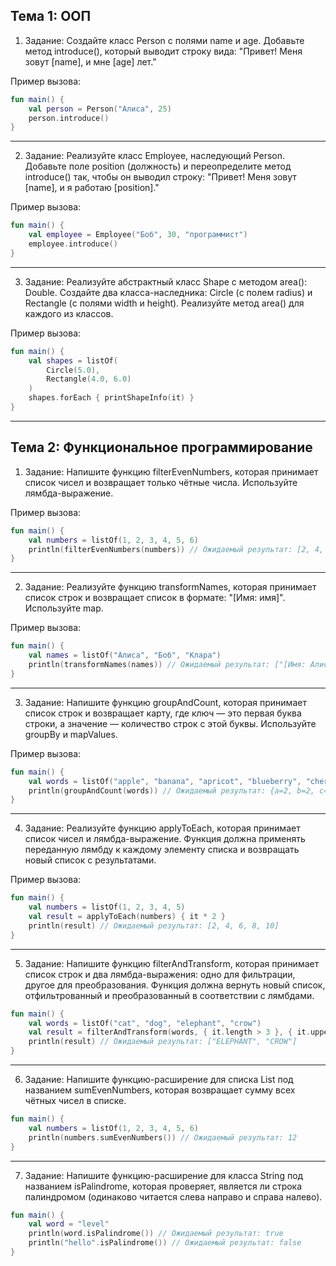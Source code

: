 ## Тема 1: ООП

1.	Задание: Создайте класс Person с полями name и age. Добавьте метод introduce(), который выводит строку вида: "Привет! Меня зовут [name], и мне [age] лет."

Пример вызова:
```kotlin
fun main() {
    val person = Person("Алиса", 25)
    person.introduce()
}
```

---

2.	Задание: Реализуйте класс Employee, наследующий Person. Добавьте поле position (должность) и переопределите метод introduce() так, чтобы он выводил строку: "Привет! Меня зовут [name], и я работаю [position]."

Пример вызова:
```kotlin
fun main() {
    val employee = Employee("Боб", 30, "программист")
    employee.introduce()
}
```

---

3.	Задание: Реализуйте абстрактный класс Shape с методом area(): Double. Создайте два класса-наследника: Circle (с полем radius) и Rectangle (с полями width и height). Реализуйте метод area() для каждого из классов.

Пример вызова:
```kotlin
fun main() {
    val shapes = listOf(
        Circle(5.0),
        Rectangle(4.0, 6.0)
    )
    shapes.forEach { printShapeInfo(it) }
}
```

---

## Тема 2: Функциональное программирование

1.	Задание: Напишите функцию filterEvenNumbers, которая принимает список чисел и возвращает только чётные числа. Используйте лямбда-выражение.

Пример вызова:
```kotlin
fun main() {
    val numbers = listOf(1, 2, 3, 4, 5, 6)
    println(filterEvenNumbers(numbers)) // Ожидаемый результат: [2, 4, 6]
}
```

---

2.	Задание: Реализуйте функцию transformNames, которая принимает список строк и возвращает список в формате: "[Имя: имя]". Используйте map.

Пример вызова:
```kotlin
fun main() {
    val names = listOf("Алиса", "Боб", "Клара")
    println(transformNames(names)) // Ожидаемый результат: ["[Имя: Алиса]", "[Имя: Боб]", "[Имя: Клара]"]
}
```

---

3.	Задание: Напишите функцию groupAndCount, которая принимает список строк и возвращает карту, где ключ — это первая буква строки, а значение — количество строк с этой буквы. Используйте groupBy и mapValues.

Пример вызова:
```kotlin
fun main() {
    val words = listOf("apple", "banana", "apricot", "blueberry", "cherry")
    println(groupAndCount(words)) // Ожидаемый результат: {a=2, b=2, c=1}
}
```

---

4. Задание: Реализуйте функцию applyToEach, которая принимает список чисел и лямбда-выражение. Функция должна применять переданную лямбду к каждому элементу списка и возвращать новый список с результатами.

Пример вызова:
```kotlin
fun main() {
    val numbers = listOf(1, 2, 3, 4, 5)
    val result = applyToEach(numbers) { it * 2 }
    println(result) // Ожидаемый результат: [2, 4, 6, 8, 10]
}
```

---

5. Задание: Напишите функцию filterAndTransform, которая принимает список строк и два лямбда-выражения: одно для фильтрации, другое для преобразования. Функция должна вернуть новый список, отфильтрованный и преобразованный в соответствии с лямбдами.

```kotlin
fun main() {
    val words = listOf("cat", "dog", "elephant", "crow")
    val result = filterAndTransform(words, { it.length > 3 }, { it.uppercase() })
    println(result) // Ожидаемый результат: ["ELEPHANT", "CROW"]
}
```

---

6. Задание: Напишите функцию-расширение для списка List<Int> под названием sumEvenNumbers, которая возвращает сумму всех чётных чисел в списке.

```kotlin
fun main() {
    val numbers = listOf(1, 2, 3, 4, 5, 6)
    println(numbers.sumEvenNumbers()) // Ожидаемый результат: 12
}
```

---

7. Задание: Напишите функцию-расширение для класса String под названием isPalindrome, которая проверяет, является ли строка палиндромом (одинаково читается слева направо и справа налево).

```kotlin
fun main() {
    val word = "level"
    println(word.isPalindrome()) // Ожидаемый результат: true
    println("hello".isPalindrome()) // Ожидаемый результат: false
}
```

